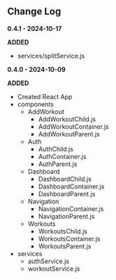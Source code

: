 ## **Change Log**

**0.4.1 - 2024-10-17**

**ADDED**

- services/splitService.js

**0.4.0 - 2024-10-09**

**ADDED**

- Created React App
- components
  - AddWorkout
    - AddWorkoutChild.js
    - AddWorkoutContainer.js
    - AddWorkoutParent.js
  - Auth
    - AuthChild.js
    - AuthContainer.js
    - AuthParent.js
  - Dashboard
    - DashboardChild.js
    - DashboardContainer.js
    - DashboardParent.js
  - Navigation
    - NavigationContainer.js
    - NavigationParent.js
  - Workouts
    - WorkoutsChild.js
    - WorkoutsContainer.js
    - WorkoutsParent.js
- services
  - authService.js
  - workoutService.js
